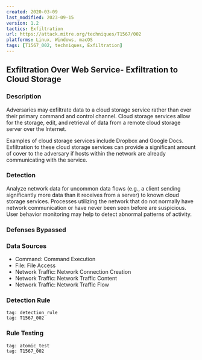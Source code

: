 ```yaml
---
created: 2020-03-09
last_modified: 2023-09-15
version: 1.2
tactics: Exfiltration
url: https://attack.mitre.org/techniques/T1567/002
platforms: Linux, Windows, macOS
tags: [T1567_002, techniques, Exfiltration]
---
```


## Exfiltration Over Web Service- Exfiltration to Cloud Storage

### Description

Adversaries may exfiltrate data to a cloud storage service rather than over their primary command and control channel. Cloud storage services allow for the storage, edit, and retrieval of data from a remote cloud storage server over the Internet.

Examples of cloud storage services include Dropbox and Google Docs. Exfiltration to these cloud storage services can provide a significant amount of cover to the adversary if hosts within the network are already communicating with the service. 

### Detection

Analyze network data for uncommon data flows (e.g., a client sending significantly more data than it receives from a server) to known cloud storage services. Processes utilizing the network that do not normally have network communication or have never been seen before are suspicious. User behavior monitoring may help to detect abnormal patterns of activity.

### Defenses Bypassed



### Data Sources

  - Command: Command Execution
  -  File: File Access
  -  Network Traffic: Network Connection Creation
  -  Network Traffic: Network Traffic Content
  -  Network Traffic: Network Traffic Flow
### Detection Rule

```query
tag: detection_rule
tag: T1567_002
```

### Rule Testing

```query
tag: atomic_test
tag: T1567_002
```
